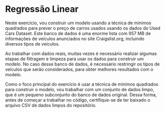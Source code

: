 # Regressão Linear

Neste exercício, vou construir um modelo usando a técnica de mínimos quadrados para prever o preço de carros usados usando os dados do Used Cars Dataset. Este banco de dados é uma enorme lista com 957 MB de informações de veículos anunciados no site Craigslist.org, incluindo diversos tipos de veículos.

Ao trabalhar com dados reais, muitas vezes é necessário realizar algumas etapas de filtragem e limpeza para usar os dados para construir um modelo. No caso desse banco de dados, é necessário restringir os tipos de veículos que serão considerados, para obter melhores resultados com o modelo.

Como o foco principal do exercício é usar a técnica de mínimos quadrados para construir o modelo, vou trabalhar com um conjunto de dados limpo, que é um pequeno subconjunto do banco de dados original. Dessa forma, antes de começar a trabalhar no código, certifique-se de ter baixado o arquivo CSV de dados limpos do repositório.
